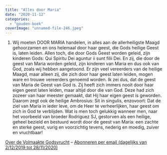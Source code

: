 ```yaml
---
title: "Alles door Maria"
date: "2020-11-12"
categories: 
  - "gouden-boek"
coverImage: "unnamed-file-246.jpeg"
---
```


1) Wij moeten DOOR MARIA handelen, in alles aan de allerheiligste Maagd gehoorzamen en ons helemaal door haar geest, die Gods heilige Geest is, laten leiden. Allen toch, die door Gods Geest worden geleid, zijn kinderen Gods: Qui Spiritu Dei aguntur ii sunt filii Dei. En zij, die door de geest van Maria worden geleid, zijn kinderen van Maria en dus ook van God, zoals wij hebben aangetoond. Er zijn veel vereerders van de heilige Maagd, maar alleen zij, die zich door haar geest laten leiden, mogen ware en trouwe vereerders genoemd worden. Ik zei dus, dat de geest van Maria de Geest van God is. Zij heeft zich immers nooit door haar eigen geest laten leiden, maar altijd door die van God. Deze had zich zozeer van haar meester gemaakt, dat Hij haar eigen geest is geworden. Daarom zegt ook de heilige Ambrosius: Sit in singulis, enzovoort: Dat de ziel van Maria in ieder leve, om de Heer te verheerlijken, haar geest om zich in God te verblijden. Wat is men toch gelukkig wanneer men, naar het voorbeeld van broeder Rodriguez SJ, gestorven als een heilige, geheel bezield en bestuurd wordt door de geest van Maria: een zachte en sterke geest, vurig en voorzichtig tevens, nederig en moedig, zuiver en vruchtbaar!

[Over de Volmaakte Godsvrucht](/blog/een-jaar-lang-volmaakte-godsvrucht/) – [Abonneren per email (dagelijks van 2/12/2019 tot 28/11/2020)](http://eepurl.com/9RKvX)
